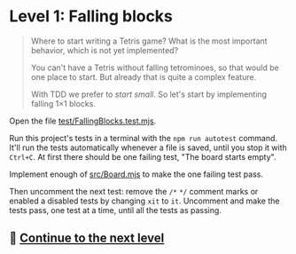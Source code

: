 # Level 1: Falling blocks

> Where to start writing a Tetris game? What is the most important behavior, which is not yet implemented?
>
> You can't have a Tetris without falling tetrominoes, so that would be one place to start. But already that is quite a
> complex feature.
>
> With TDD we prefer to _start small_. So let's start by implementing falling 1×1 blocks.

Open the file [test/FallingBlocks.test.mjs](../test/FallingBlocks.test.mjs).

Run this project's tests in a terminal with the `npm run autotest` command. It'll run the tests automatically whenever a
file is saved, until you stop it with `Ctrl+C`. At first there should be one failing test, "The board starts empty".

Implement enough of [src/Board.mjs](../src/Board.mjs) to make the one failing test pass.

Then uncomment the next test: remove the `/*` `*/` comment marks or enabled a disabled tests by changing `xit` to `it`.
Uncomment and make the tests pass, one test at a time, until all the tests as passing.

## 🚀 [Continue to the next level](level-2.md)

